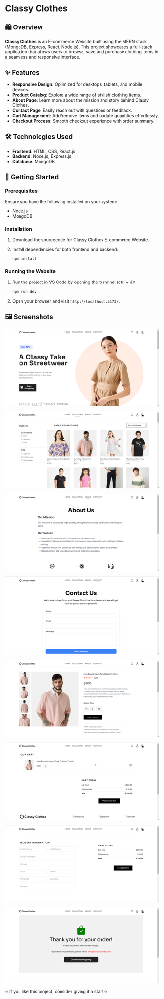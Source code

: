 # Classy Clothes


## 🛍️ Overview
**Classy Clothes** is an E-commerce Website built using the MERN stack (MongoDB, Express, React, Node.js). This project showcases a full-stack application that allows users to browse, save and purchase clothing items in a seamless and responsive interface.


## ✨ Features
- **Responsive Design**: Optimized for desktops, tablets, and mobile devices.
- **Product Catalog**: Explore a wide range of stylish clothing items.
- **About Page**: Learn more about the mission and story behind Classy Clothes.
- **Contact Page**: Easily reach out with questions or feedback.
- **Cart Management**: Add/remove items and update quantities effortlessly.
- **Checkout Process**: Smooth checkout experience with order summary.


## 🛠️ Technologies Used
- **Frontend**: HTML, CSS, React.js
- **Backend**: Node.js, Express.js
- **Database**: MongoDB


## 🚀 Getting Started

### Prerequisites
Ensure you have the following installed on your system:
- Node.js
- MongoDB


### Installation
1. Download the sourcecode for Classy Clothes E-commerce Website.

2. Install dependencies for both frontend and backend:
   
   ```bash
   npm install
   ```


### Running the Website
1. Run the project in VS Code by opening the terminal (ctrl + J):
   ```bash
   npm run dev
   ```
   
3. Open your browser and visit `http://localhost:5173/`.
   

## 🖼️ Screenshots
![Home Page](https://github.com/AdyaTech/Web-Dev-Projects/blob/main/Full%20Stack%20Projects/MERN%20Projects/Classy%20Clothes%20E-commerce%20Website%20(Full%20Stack%20-%20MERN%20with%20REST%20API)/Project%20Images/home%20page.png)

![Collection Page](https://github.com/AdyaTech/Web-Dev-Projects/blob/main/Full%20Stack%20Projects/MERN%20Projects/Classy%20Clothes%20E-commerce%20Website%20(Full%20Stack%20-%20MERN%20with%20REST%20API)/Project%20Images/collection%20page.png)

![About Page](https://github.com/AdyaTech/Web-Dev-Projects/blob/main/Full%20Stack%20Projects/MERN%20Projects/Classy%20Clothes%20E-commerce%20Website%20(Full%20Stack%20-%20MERN%20with%20REST%20API)/Project%20Images/about%20page.png)

![Contact Page](https://github.com/AdyaTech/Web-Dev-Projects/blob/main/Full%20Stack%20Projects/MERN%20Projects/Classy%20Clothes%20E-commerce%20Website%20(Full%20Stack%20-%20MERN%20with%20REST%20API)/Project%20Images/contact%20page.png)

![Product Page](https://github.com/AdyaTech/Web-Dev-Projects/blob/main/Full%20Stack%20Projects/MERN%20Projects/Classy%20Clothes%20E-commerce%20Website%20(Full%20Stack%20-%20MERN%20with%20REST%20API)/Project%20Images/product%20page.png)

![Cart Page](https://github.com/AdyaTech/Web-Dev-Projects/blob/main/Full%20Stack%20Projects/MERN%20Projects/Classy%20Clothes%20E-commerce%20Website%20(Full%20Stack%20-%20MERN%20with%20REST%20API)/Project%20Images/cart%20page.png)

![Place Order Page](https://github.com/AdyaTech/Web-Dev-Projects/blob/main/Full%20Stack%20Projects/MERN%20Projects/Classy%20Clothes%20E-commerce%20Website%20(Full%20Stack%20-%20MERN%20with%20REST%20API)/Project%20Images/place-order%20page.png)

![Success Pay Page](https://github.com/AdyaTech/Web-Dev-Projects/blob/main/Full%20Stack%20Projects/MERN%20Projects/Classy%20Clothes%20E-commerce%20Website%20(Full%20Stack%20-%20MERN%20with%20REST%20API)/Project%20Images/success-pay%20page.png)


⭐ If you like this project, consider giving it a star! ⭐
